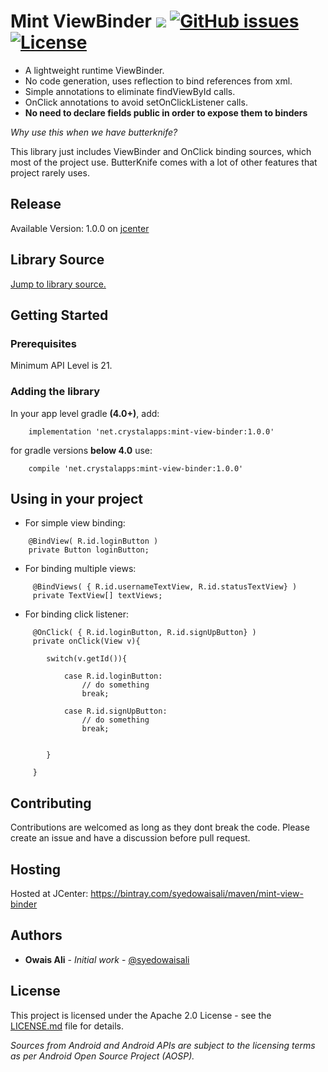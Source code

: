 # Mint ViewBinder ![](https://img.shields.io/bintray/v/syedowaisali/maven/mint-view-binder.svg)   [![GitHub issues](https://img.shields.io/github/issues/syedowaisali/mint-view-binder.svg)](https://github.com/syedowaisali/mint-view-binder/issues)   [![License](https://img.shields.io/badge/License-Apache%202.0-blue.svg)](https://opensource.org/licenses/Apache-2.0)



- A lightweight runtime ViewBinder.
- No code generation, uses reflection to bind references from xml.
- Simple annotations to eliminate findViewById calls.
- OnClick annotations to avoid setOnClickListener calls.
- **No need to declare fields public in order to expose them to binders**

*Why use this when we have butterknife?*

This library just includes ViewBinder and OnClick binding sources, which most of the project use. ButterKnife comes with a lot of other features that project rarely uses.


## Release
Available Version:  1.0.0 on [jcenter](https://bintray.com/syedowaisali/maven/mint-view-binder/1.0.0) 


## Library Source
[Jump to library source.](https://github.com/syedowaisali/mint-view-binder/tree/master/mint-view-binder/src/main/java/net/crystalapps/mint/viewbinder/library)

## Getting Started
### Prerequisites

Minimum API Level is 21. 

### Adding the library


In your app level gradle **(4.0+)**, add:
```
    implementation 'net.crystalapps:mint-view-binder:1.0.0'
```
for gradle versions **below 4.0** use:
```
    compile 'net.crystalapps:mint-view-binder:1.0.0'
```
## Using in your project

- For simple view binding:
```
    @BindView( R.id.loginButton )
    private Button loginButton;
```    
- For binding multiple views:
```    
     @BindViews( { R.id.usernameTextView, R.id.statusTextView} )
     private TextView[] textViews;
```    

- For binding click listener:
```    
     @OnClick( { R.id.loginButton, R.id.signUpButton} )
     private onClick(View v){
     
        switch(v.getId()){
            
            case R.id.loginButton:
                // do something
                break;
               
            case R.id.signUpButton:
                // do something
                break;
               
        
        }
     
     }
```    



## Contributing

Contributions are welcomed as long as they dont break the code. Please create an issue and have a discussion before pull request.

## Hosting

Hosted at JCenter: https://bintray.com/syedowaisali/maven/mint-view-binder

## Authors

* **Owais Ali** - *Initial work* - [@syedowaisali](https://github.com/syedowaisali)

## License

This project is licensed under the Apache 2.0 License - see the [LICENSE.md](https://github.com/syedowaisali/mint-view-binder/blob/master/LICENSE) file for details.

*Sources from Android and Android APIs are subject to the licensing terms as per Android Open Source Project (AOSP).*

